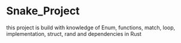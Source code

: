 # Snake_Project
this project is build  with knowledge of Enum, functions, match, loop, implementation, struct, rand and dependencies in Rust
